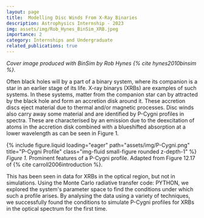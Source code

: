 ```yaml
---
layout: page
title:  Modelling Disc Winds From X-Ray Binaries
description: Astrophysics Internship - 2023
img: assets/img/Rob_Hynes_BinSim_XRB.jpeg
importance: 2
category: Internships and Undergraduate
related_publications: true
---
```


<i> Cover image produced with BinSim by Rob Hynes {% cite hynes2010binsim %}.</i>

Often black holes will by a part of a binary system, where its companion is a star in an earlier stage of its life. X-ray binarys (XRBs) are examples of such systems. In these systems, matter from the companion star can by attracted by the black hole and form an accretion disk around it. These accretion discs eject material due to thermal and/or magnetic processes. Disc winds also carry away some material and are identified by P-Cygni profiles in spectra. These are characterised by an emission due to the deexcitation of atoms in the accretion disk combined with a blueshifted absorption at a lower wavelength as can be seen in Figure 1.

<div class="row justify-content-center">
  <div class="col-auto text-center mt-3 mt-md-0">
    {% include figure.liquid
       loading="eager"
       path="assets/img/P-Cygni.png"
       title="P-Cygni Profile"
       class="img-fluid small-figure rounded z-depth-1"
    %}
  </div>
</div>
<div class="caption">
    <i>Figure 1.</i> Prominent features of a P-Cygni profile. Adapted from Figure 12.17 of {% cite carroll2006introduction %}.
</div>

This has been seen in data for XRBs in the optical region, but not in simulations. Using the Monte Carlo radiative transfer code: PYTHON, we explored the system's parameter space to find the conditions under which such a profile arises. By analysing the data using a variety of techniques, we successfully found the conditions to simulate P-Cygni profiles for XRBs in the optical spectrum for the first time.







